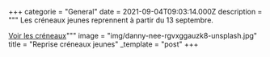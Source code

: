 +++
categorie = "General"
date = 2021-09-04T09:03:14.000Z
description = """
Les créneaux jeunes reprennent à partir du 13 septembre.

[Voir les créneaux]()"""
image = "img/danny-nee-rgvxggauzk8-unsplash.jpg"
title = "Reprise créneaux jeunes"
_template = "post"
+++


